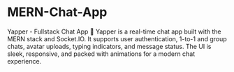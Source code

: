 # MERN-Chat-App
Yapper - Fullstack Chat App 💬  Yapper is a real-time chat app built with the MERN stack and Socket.IO. It supports user authentication, 1-to-1 and group chats, avatar uploads, typing indicators, and message status. The UI is sleek, responsive, and packed with animations for a modern chat experience.

